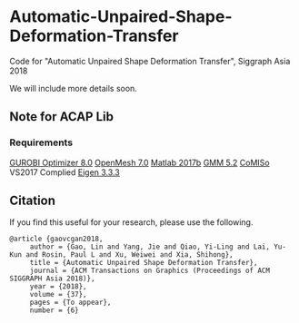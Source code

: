 # Automatic-Unpaired-Shape-Deformation-Transfer
Code for "Automatic Unpaired Shape Deformation Transfer", Siggraph Asia 2018

We will include more details soon.

## Note for ACAP Lib
### Requirements
[GUROBI Optimizer 8.0](http://www.gurobi.com/)
[OpenMesh 7.0](https://www.openmesh.org/download/)
[Matlab 2017b](https://www.mathworks.com/)
[GMM 5.2](http://getfem.org/download.html)
[CoMISo](https://graphics.rwth-aachen.de:9000/CoMISo/CoMISo) VS2017 Complied
[Eigen 3.3.3](http://eigen.tuxfamily.org/index.php?title=Main_Page)


## Citation

If you find this useful for your research, please use the following.

```
@article {gaovcgan2018,
     author = {Gao, Lin and Yang, Jie and Qiao, Yi-Ling and Lai, Yu-Kun and Rosin, Paul L and Xu, Weiwei and Xia, Shihong},
     title = {Automatic Unpaired Shape Deformation Transfer},
     journal = {ACM Transactions on Graphics (Proceedings of ACM SIGGRAPH Asia 2018)},
     year = {2018},
     volume = {37},
     pages = {To appear},
     number = {6}

```
